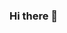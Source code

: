 ### Hi there 👋

<!--
**verma-4422/verma-4422** is a ✨ _special_ ✨ repository because its `README.md` (this file) appears on your GitHub profile.

Here are some ideas to get you started:

- 🔭 I’m currently working on ... Google Cloud Certified Professional Data Engineer
- 🌱 I’m currently learning ... Hadoop
- 👯 I’m looking to collaborate on ... Data Engineering
 - 📫 How to reach me: ... on linkedin
- 😄 Pronouns: ... she
- ⚡ Fun fact: ... Reading 
-->

